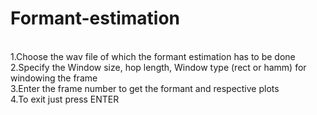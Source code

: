 # Formant-estimation
 <br /> 1.Choose the wav file of which the formant estimation has to be done
 <br /> 2.Specify the Window size, hop length, Window type (rect or hamm) for windowing the frame
 <br /> 3.Enter the frame number to get the formant and respective plots
 <br /> 4.To exit just press ENTER
